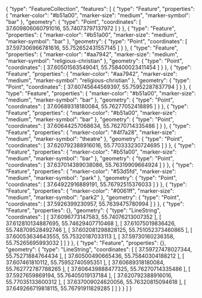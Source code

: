 {
  "type": "FeatureCollection",
  "features": [
    {
      "type": "Feature",
      "properties": {
        "marker-color": "#b51a00",
        "marker-size": "medium",
        "marker-symbol": "bar"
      },
      "geometry": {
        "type": "Point",
        "coordinates": [
          37.609806060791016,
          55.74073797137972
        ]
      }
    },
    {
      "type": "Feature",
      "properties": {
        "marker-color": "#b51a00",
        "marker-size": "medium",
        "marker-symbol": "bar"
      },
      "geometry": {
        "type": "Point",
        "coordinates": [
          37.597306966781616,
          55.752652431557145
        ]
      }
    },
    {
      "type": "Feature",
      "properties": {
        "marker-color": "#aa7942",
        "marker-size": "medium",
        "marker-symbol": "religious-christian"
      },
      "geometry": {
        "type": "Point",
        "coordinates": [
          37.60501563549041,
          55.758400023411454
        ]
      }
    },
    {
      "type": "Feature",
      "properties": {
        "marker-color": "#aa7942",
        "marker-size": "medium",
        "marker-symbol": "religious-christian"
      },
      "geometry": {
        "type": "Point",
        "coordinates": [
          37.60745644569397,
          55.75952287837794
        ]
      }
    },
    {
      "type": "Feature",
      "properties": {
        "marker-color": "#b51a00",
        "marker-size": "medium",
        "marker-symbol": "bar"
      },
      "geometry": {
        "type": "Point",
        "coordinates": [
          37.60689318180084,
          55.76277052418895
        ]
      }
    },
    {
      "type": "Feature",
      "properties": {
        "marker-color": "#b51a00",
        "marker-size": "medium",
        "marker-symbol": "bar"
      },
      "geometry": {
        "type": "Point",
        "coordinates": [
          37.60644257068634,
          55.76270714335486
        ]
      }
    },
    {
      "type": "Feature",
      "properties": {
        "marker-color": "#4f7a28",
        "marker-size": "medium",
        "marker-symbol": "theatre"
      },
      "geometry": {
        "type": "Point",
        "coordinates": [
          37.620792388916016,
          55.770333230724695
        ]
      }
    },
    {
      "type": "Feature",
      "properties": {
        "marker-color": "#b51a00",
        "marker-size": "medium",
        "marker-symbol": "bar"
      },
      "geometry": {
        "type": "Point",
        "coordinates": [
          37.637014389038086,
          55.76319909664924
        ]
      }
    },
    {
      "type": "Feature",
      "properties": {
        "marker-color": "#53d5fd",
        "marker-size": "medium",
        "marker-symbol": "park"
      },
      "geometry": {
        "type": "Point",
        "coordinates": [
          37.64922916889191,
          55.76792515376033
        ]
      }
    },
    {
      "type": "Feature",
      "properties": {
        "marker-color": "#0061ff",
        "marker-size": "medium",
        "marker-symbol": "park2"
      },
      "geometry": {
        "type": "Point",
        "coordinates": [
          37.5926399230957,
          55.7639475780994
        ]
      }
    },
    {
      "type": "Feature",
      "properties": {},
      "geometry": {
        "type": "LineString",
        "coordinates": [
          [
            37.6096773147583,
            55.74076213007352
          ],
          [
            37.612810134887695,
            55.74629407710468
          ],
          [
            37.61075019836426,
            55.748709528492746
          ],
          [
            37.602081298828125,
            55.751052373460865
          ],
          [
            37.60053634643555,
            55.75320187033113
          ],
          [
            37.59730160236358,
            55.75265695993032
          ]
        ]
      }
    },
    {
      "type": "Feature",
      "properties": {},
      "geometry": {
        "type": "LineString",
        "coordinates": [
          [
            37.59727478027344,
            55.75271884764434
          ],
          [
            37.60500490665436,
            55.75840304188212
          ],
          [
            37.607461810112,
            55.75952740595351
          ],
          [
            37.60689318180084,
            55.762772787788265
          ],
          [
            37.606439888477325,
            55.76270714335486
          ],
          [
            37.5927659869194,
            55.76405019137184
          ],
          [
            37.620792388916016,
            55.77035133600312
          ],
          [
            37.637009024620056,
            55.76320815094618
          ],
          [
            37.649266719818115,
            55.76791911829285
          ]
        ]
      }
    }
  ]
}